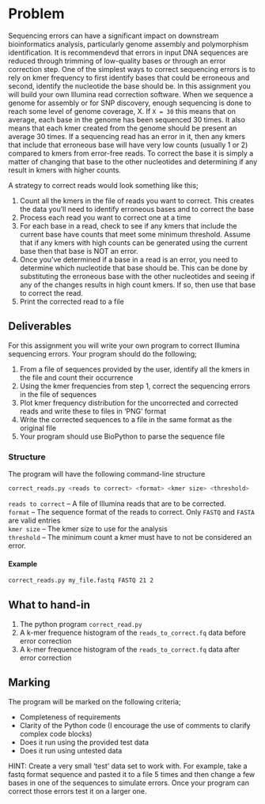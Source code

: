 # Problem

Sequencing errors can have a significant impact on downstream bioinformatics analysis, particularly genome assembly and polymorphism identification. It is recommendevd that errors in input DNA sequences are reduced through trimming of low-quality bases or through an error correction step. One of the simplest ways to correct sequencing errors is to rely on kmer frequency to first identify bases that could be erroneous and second, identify the nucleotide the base should be. In this assignment you will build your own Illumina read correction software. When we sequence a genome for assembly or for SNP discovery, enough sequencing is done to reach some level of genome coverage, X. If `X = 30` this means that on average, each base in the genome has been sequenced 30 times. It also means that each kmer created from the genome should be present an average 30 times. If a sequencing read has an error in it, then any kmers that include that erroneous base will have very low counts (usually 1 or 2) compared to kmers from error-free reads. To correct the base it is simply a matter of changing that base to the other nucleotides and determining if any result in kmers with higher counts.

A strategy to correct reads would look something like this;

1. Count all the kmers in the file of reads you want to correct. This creates the data you’ll need to identify erroneous bases and to correct the base
2. Process each read you want to correct one at a time
3. For each base in a read, check to see if any kmers that include the current base have counts that meet some minimum threshold. Assume that if any kmers with high counts can be generated using the current base then that base is NOT an error.
4. Once you’ve determined if a base in a read is an error, you need to determine which nucleotide that base should be. This can be done by substituting the erroneous base with the other nucleotides and seeing if any of the changes results in high count kmers. If so, then use that base to correct the read.
5. Print the corrected read to a file

## Deliverables

For this assignment you will write your own program to correct Illumina sequencing errors. Your program should do the following;

1. From a file of sequences provided by the user, identify all the kmers in the file and count their occurrence
2. Using the kmer frequencies from step 1, correct the sequencing errors in the file of sequences
3. Plot kmer frequency distribution for the uncorrected and corrected reads and write these to files in ‘PNG’ format
4. Write the corrected sequences to a file in the same format as the original file
5. Your program should use BioPython to parse the sequence file

### Structure

The program will have the following command-line structure

```bash
correct_reads.py <reads to correct> <format> <kmer size> <threshold>
```

`reads to correct` – A file of Illumina reads that are to be corrected.\
`format` – The sequence format of the reads to correct. Only `FASTQ` and `FASTA` are valid entries\
`kmer size` – The kmer size to use for the analysis\
`threshold` – The minimum count a kmer must have to not be considered an error.

#### Example

```bash
correct_reads.py my_file.fastq FASTQ 21 2
```

## What to hand-in

1. The python program `correct_read.py`
2. A k-mer frequence histogram of the `reads_to_correct.fq` data before error correction
3. A k-mer frequence histogram of the `reads_to_correct.fq` data after error correction

## Marking

The program will be marked on the following criteria;

- Completeness of requirements
- Clarity of the Python code (I encourage the use of comments to clarify complex code blocks)
- Does it run using the provided test data
- Does it run using untested data

HINT: Create a very small ‘test’ data set to work with. For example, take a fastq format sequence and
pasted it to a file 5 times and then change a few bases in one of the sequences to simulate errors. Once
your program can correct those errors test it on a larger one.
